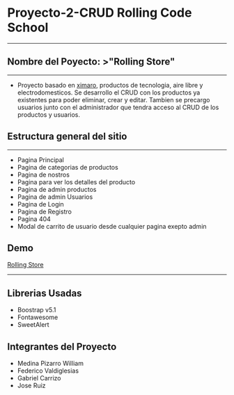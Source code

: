 # Proyecto-2-CRUD Rolling Code School
___
## Nombre del Poyecto: >"Rolling Store"
___
+ Proyecto basado en [ximaro](https://ximaro.com.ar/), productos de tecnologia, aire libre y electrodomesticos. Se desarrollo el CRUD con los productos ya existentes para poder eliminar, crear y editar.
Tambien se precargo usuarios junto con el administrador que tendra acceso al CRUD de los productos y usuarios.

## Estructura general del sitio
___
+ Pagina Principal
+ Pagina de categorias de productos
+ Pagina de nostros
+ Pagina para ver los detalles del producto
+ Pagina de admin productos
+ Pagina de admin Usuarios
+ Pagina de Login
+ Pagina de Registro
+ Pagina 404
+ Modal de carrito de usuario desde cualquier pagina exepto admin

## Demo
[Rolling Store](https://fluffy-dodol-6c41a4.netlify.app/index.html)
___
## Librerias Usadas
+ Boostrap v5.1
+ Fontawesome
+ SweetAlert

## Integrantes del Proyecto
+ Medina Pizarro William
+ Federico Valdiglesias
+ Gabriel Carrizo
+ Jose Ruiz
